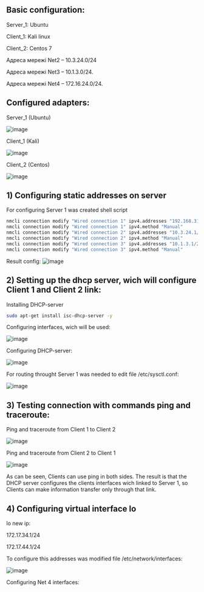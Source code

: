 
## Basic configuration:

Server_1: Ubuntu

Client_1: Kali linux

Client_2: Centos 7

Адреса мережі Net2 – 10.3.24.0/24

Адреса мережі Net3 – 10.1.3.0/24.

Адреса мережі Net4 – 172.16.24.0/24.

## Configured adapters:

Server_1 (Ubuntu)

![image](https://user-images.githubusercontent.com/113692759/214542075-597e5367-b42b-4abc-9e70-a83f9faeaf1b.png)

Client_1 (Kali)

![image](https://user-images.githubusercontent.com/113692759/214542566-8c07fe37-6d53-4ad4-8d07-8eddcd40096f.png)

Client_2 (Centos)

![image](https://user-images.githubusercontent.com/113692759/214542639-6b97eb2e-bacc-431f-b518-654f19027080.png)

## 1) Configuring static addresses on server

For configuring Server 1 was created shell script
```Bash
nmcli connection modify "Wired connection 1" ipv4.addresses "192.168.31.200/24"
nmcli connection modify "Wired connection 1" ipv4.method "Manual"
nmcli connection modify "Wired connection 2" ipv4.addresses "10.3.24.1/24"
nmcli connection modify "Wired connection 2" ipv4.method "Manual"
nmcli connection modify "Wired connection 3" ipv4.addresses "10.1.3.1/24"
nmcli connection modify "Wired connection 3" ipv4.method "Manual"
```

Result config:
![image](https://user-images.githubusercontent.com/113692759/214548816-cb350dee-8d2b-46be-95ba-647fa51476d6.png)

## 2) Setting up the dhcp server, wich will configure Client 1 and Client 2 link:

Installing DHCP-server
```Bash
sudo apt-get install isc-dhcp-server -y
```

Configuring interfaces, wich will be used:

![image](https://user-images.githubusercontent.com/113692759/214551368-9881b52a-3540-4520-bcd1-84fcfaf27778.png)


Configuring DHCP-server:

![image](https://user-images.githubusercontent.com/113692759/214577780-884a26cc-0bb9-45c5-8a0e-208f14cb9caa.png)


For routing throught Server 1 was needed to edit file /etc/sysctl.conf:

![image](https://user-images.githubusercontent.com/113692759/214687268-848504c9-d58d-40cd-85f9-bf3cf4d092ee.png)

## 3) Testing connection with commands ping and traceroute:

Ping and traceroute from Client 1 to Client 2

![image](https://user-images.githubusercontent.com/113692759/214688704-4609326a-1271-4d95-b19a-cb08562b4d88.png)


Ping and traceroute from Client 2 to Client 1

![image](https://user-images.githubusercontent.com/113692759/214688095-f8c3dec4-11c7-46d8-92d7-f3dded0fc322.png)

As can be seen, Clients can use ping in both sides. The result is that the DHCP server configures the clients interfaces wich linked to Server 1, so Clients can make information transfer only through that link. 


## 4) Configuring virtual interface lo

lo new ip:

172.17.34.1/24

172.17.44.1/24

To configure this addresses was modified file /etc/network/interfaces:

![image](https://user-images.githubusercontent.com/113692759/214825665-5c314bb0-a73b-466e-bc79-bf90fb2c8a73.png)

Configuring Net 4 interfaces:




